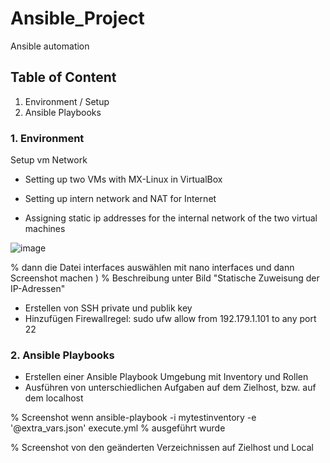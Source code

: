 # Ansible_Project
Ansible automation

## Table of Content
1. Environment / Setup 
2. Ansible Playbooks


### 1. Environment


Setup vm Network

+ Setting up two VMs with MX-Linux in VirtualBox
+ Setting up intern network and NAT for Internet

+ Assigning static ip addresses for the internal network of the two virtual machines

![image](https://github.com/Felix541/Ansible_Project/assets/136257812/cb0a8d77-a82a-4d45-90eb-f9176150ab4a)




% dann die Datei interfaces auswählen mit nano interfaces und dann Screenshot machen )
% Beschreibung unter Bild "Statische Zuweisung der IP-Adressen"

+ Erstellen von SSH private und publik key
+ Hinzufügen Firewallregel: sudo ufw allow from 192.179.1.101 to any port 22

### 2. Ansible Playbooks

+ Erstellen einer Ansible Playbook Umgebung mit Inventory und Rollen
+ Ausführen von unterschiedlichen Aufgaben auf dem Zielhost, bzw. auf dem localhost

% Screenshot wenn
ansible-playbook -i mytestinventory -e '@extra_vars.json' execute.yml 
% ausgeführt wurde

% Screenshot von den geänderten Verzeichnissen auf Zielhost und Local





